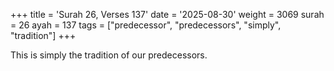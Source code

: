 +++
title = 'Surah 26, Verses 137'
date = '2025-08-30'
weight = 3069
surah = 26
ayah = 137
tags = ["predecessor", "predecessors", "simply", "tradition"]
+++

This is simply the tradition of our predecessors.